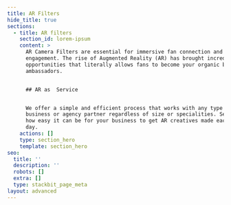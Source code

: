 ```yaml
---
title: AR Filters
hide_title: true
sections:
  - title: AR filters
    section_id: lorem-ipsum
    content: >
      AR Camera Filters are essential for immersive fan connection and
      engagement. The rise of Augmented Reality (AR) has brought incredible
      opportunities that literally allows fans to become your organic branded
      ambassadors.


      ## AR as  Service


      We offer a simple and efficient process that works with any type of
      business or agency partner regardless of size or specialities. See just
      how easy it can be for your business to get AR creatives made each & every
      day.
    actions: []
    type: section_hero
    template: section_hero
seo:
  title: ''
  description: ''
  robots: []
  extra: []
  type: stackbit_page_meta
layout: advanced
---
```

